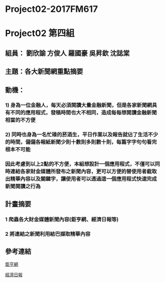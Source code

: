 # Project02-2017FM617
# Project02 第四組

## 組員： 劉欣諭 方俊人 羅國豪 吳昇欽 沈誌棠

## 主題：各大新聞網重點摘要

## 動機：
### 1) 身為一位金融人，每天必須閱讀大量金融新聞，但是各家新聞網具有不同的應用程式，發稿時間也大不相同，造成每每想閱讀金融新聞相當的不方便
### 2) 同時也身為一名忙碌的菸酒生，平日作業以及報告就佔了生活不少的時間，偏偏各報紙新聞少則十數則多則數十則，每篇字字句句看完根本不可能
### 因此考慮到以上2點的不方便，本組想設計一個應用程式，不僅可以同時連結各家財金媒體所發布之新聞內容，更可以方便的替使用者截取出精華內容以及關鍵字，讓使用者可以透過這一個應用程式快速完成新聞閱讀之行為

## 計畫摘要
###   1 爬蟲各大財金媒體新聞內容(鉅亨網、經濟日報等)
###   2 將連結之新聞利用結巴擷取精華內容

## 參考連結
[鉅亨網](https://news.cnyes.com/news/cat/headline)

[經濟日報](https://money.udn.com/money/index)
